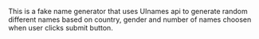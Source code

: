 This is a fake name generator that uses UInames api to generate random different names based on country, gender and number of names choosen when user clicks submit button.
